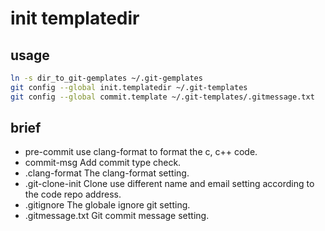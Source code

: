 # init templatedir

## usage
``` sh
ln -s dir_to_git-gemplates ~/.git-gemplates
git config --global init.templatedir ~/.git-templates
git config --global commit.template ~/.git-templates/.gitmessage.txt
```

## brief
+ pre-commit
  use clang-format to format the c, c++ code.
+ commit-msg
  Add commit type check.
+ .clang-format
  The clang-format setting.
+ .git-clone-init
  Clone use different name and email setting according to the code repo address.
+ .gitignore
  The globale ignore git setting.
+ .gitmessage.txt
  Git commit message setting.



